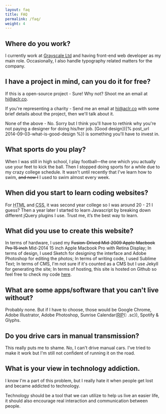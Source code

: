 ```yaml
---
layout: faq
title: FAQ
permalink: /faq/
weight: 4
---
```


## Where do you work?

I currently work at [Grayscale Ltd](https://grayscale.com.hk/website-development-hong-kong/) and having front-end web developer as my main role. Occasionally, I also handle typography related matters for the company.
<!-- I work at my own design studio called [The Missing Bulb](http://themissingbulb.com). We focuses on solving problems with good design and interaction. -->

## I have a project in mind, can you do it for free?

If this is a open-source project - Sure! Why not? Shoot me an email at hi@aclr.co.

If you're representing a charity - Send me an email at hi@aclr.co with some brief details about the project, then we'll talk about it.

None of the above - No. Sorry but I think you'll have to rethink why you're not paying a designer for doing his/her job. [Good design]({% post_url 2014-09-03-what-is-good-design %}) is something you'll have to invest in.

## What sports do you play?

When I was still in high school, I play football—the one which you actually use your feet to kick the ball. Then I stopped doing sports for a while due to my crazy college schedule. It wasn't until recently that I've learn how to swim, <del>and now I</del> I used to swim almost every week.

## When did you start to learn coding websites?

For <abbr title="Hypertext Markup Language">HTML</abbr> and <abbr title="Cascading Style Sheets">CSS</abbr>, it was second year college so I was around 20 - 21 I guess? Then a year later I started to learn Javascript by breaking down different jQuery plugins I use. Trust me, it’s the best way to learn.

## What did you use to create this website?

In terms of hardware, I used my <del>Fusion-Drived Mid-2009 Apple Macbook Pro 15 inch</del> Mid-2014 15 inch Apple Macbook Pro with Retina Display;
In terms of design, I used Sketch for designing the interface and Adobe Photoshop for editing the photos;
In terms of writing code, I used Sublime Text;
In terms of CMS, I'm not sure if it's counted as a CMS but I use Jekyll for generating the site;
In terms of hosting, this site is hosted on Github so feel free to check my code [here](https://github.com/chakler/chakler.github.io).

## What are some apps/software that you can't live without?

Probably none. But if I have to choose, those would be Google Chrome, Adobe Illustrator, Adobe Photoshop, Sunrise Calendar([RIP](http://techcrunch.com/2015/10/28/microsoft-to-shut-down-sunrise-mobile-calendar-after-integration-into-outlook-completes/ "Microsoft To Shut Down Sunrise Mobile Calendar After Integration Into Outlook Completes"){: .sc}), Spotify & Glyphs.

## Do you drive cars in manual transmission?

This really puts me to shame. No, I can't drive manual cars. I've tried to make it work but I'm still not confident of running it on the road.

## What is your view in technology addiction.

I know I'm a part of this problem, but I really hate it when people get lost and became addicted to technology. 

Technology should be a tool that we can utilize to help us live an easier life, it should also encourage real interaction and communication between people.